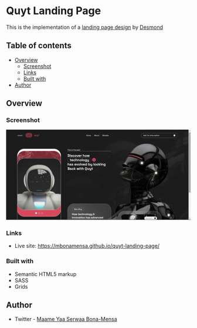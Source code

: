 # Quyt Landing Page

<!-- Readme under construction, check back later :) -->

This is the implementation of a [landing page design](https://www.behance.net/gallery/160579151/Figma-Landing-Page) by [Desmond](https://twitter.com/o_lonks)

## Table of contents

- [Overview](#overview)
  - [Screenshot](#screenshot)
  - [Links](#links)
  - [Built with](#built-with)
- [Author](#author)


## Overview

### Screenshot

![](./img/screenshot.png)

### Links

- Live site: https://mbonamensa.github.io/quyt-landing-page/

### Built with

- Semantic HTML5 markup
- SASS
- Grids


## Author
- Twitter - [Maame Yaa Serwaa Bona-Mensa](https://www.twitter.com/mys_bm)